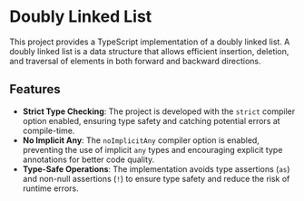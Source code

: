 # Doubly Linked List

This project provides a TypeScript implementation of a doubly linked list. A doubly linked list is a data structure that allows efficient insertion, deletion, and traversal of elements in both forward and backward directions.

## Features

- **Strict Type Checking**: The project is developed with the `strict` compiler option enabled, ensuring type safety and catching potential errors at compile-time.
- **No Implicit Any**: The `noImplicitAny` compiler option is enabled, preventing the use of implicit `any` types and encouraging explicit type annotations for better code quality.
- **Type-Safe Operations**: The implementation avoids type assertions (`as`) and non-null assertions (`!`) to ensure type safety and reduce the risk of runtime errors.
